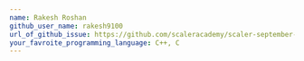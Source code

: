 ```yaml
---
name: Rakesh Roshan
github_user_name: rakesh9100
url_of_github_issue: https://github.com/scaleracademy/scaler-september-open-source-challenge/issues/418
your_favroite_programming_language: C++, C
---
```

